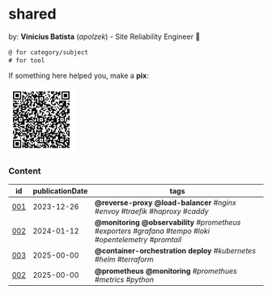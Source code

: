# shared

by: **Vinícius Batista** (*apolzek*) - Site Reliability Engineer 🖤

```
@ for category/subject 
# for tool
```

If something here helped you, make a **pix**:

<img src="images/qrcode.jpeg" alt="qrcode_pix" width="130" height="130">

### Content

| id                  | publicationDate     | tags                                                                                                                  |
|-------------------- | ------------------- | --------------------------------------------------------------------------------------------------------------------- |
| [001](content/001)  | 2023-12-26          | **@reverse-proxy @load-balancer** *#nginx #envoy #traefik #haproxy #caddy*                                            |
| [002](content/002)  | 2024-01-12          | **@monitoring @observability** *#prometheus #exporters #grafana #tempo #loki #opentelemetry #promtail*                |
| [003](content/003)  | 2025-00-00          | **@container-orchestration deploy** *#kubernetes #helm #terraform*                                                    |
| [002](content/004)  | 2025-00-00          | **@prometheus @monitoring** *#promethues #metrics #python*                                                            |